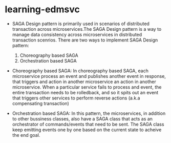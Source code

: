 # learning-edmsvc

- SAGA Design pattern is primarily used in scenarios of distributed transaction across microservices.The SAGA Design pattern is a way to manage data consistency across microservices in distributed transaction scenrios. There are two ways to implement SAGA Design pattern:
	1. Choreography based SAGA
	2. Orchestration based SAGA

- Choreography based SAGA:
	In choreography based SAGA, each microservice process an event
	and  publishes another event in response, that triggers and action
	in another microservice an action in another microservice. When a 
	particular service fails to process and event, the entire transaction
	needs to be rolledback, and so it spits out an event that triggers
	other services to perform reverse actions (a.k.a compensating transaction)

- Orchestration based SAGA:
	In this pattern, the microservices, in addition to other bussiness classes, also
	have a SAGA class that acts as an orchestrator of commands/events that need to be sent.
	The SAGA class keep emitting events one by one based on the current state to acheive the 
	end goal.
